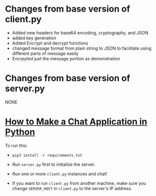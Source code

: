 # Changes from base version of client.py
- Added new headers for base64 encoding, cryptography, and JSON
- added key generation
- Added Encrypt and decrypt functions
- changed message format from plain string to JSON to facilitate using different parts of message easily
- Encrpyted just the message portion as demonstration

# Changes from base version of server.py
NONE

# [How to Make a Chat Application in Python](https://www.thepythoncode.com/article/make-a-chat-room-application-in-python)
To run this:
- `pip3 install -r requirements.txt`
- Run `server.py` first to initialize the server.
- Run one or more `client.py` instances and chat!

- If you want to run `client.py` from another machine, make sure you change `SERVER_HOST` in `client.py` to the server's IP address.


